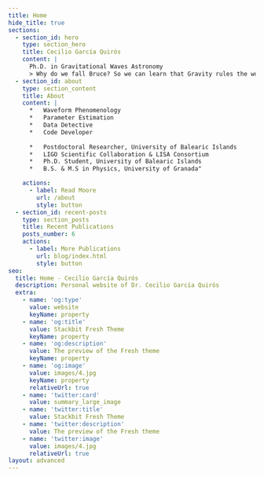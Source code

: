 ```yaml
---
title: Home
hide_title: true
sections:
  - section_id: hero
    type: section_hero
    title: Cecilio García Quirós
    content: |
      Ph.D. in Gravitational Waves Astronomy   
      > Why do we fall Bruce? So we can learn that Gravity rules the world
  - section_id: about
    type: section_content
    title: About
    content: |
      *   Waveform Phenomenology
      *   Parameter Estimation
      *   Data Detective    
      *   Code Developer  
          
      *   Postdoctoral Researcher, University of Balearic Islands
      *   LIGO Scientific Collaboration & LISA Consortium
      *   Ph.D. Student, University of Balearic Islands
      *   B.S. & M.S in Physics, University of Granada"

    actions:
      - label: Read Moore
        url: /about
        style: button
  - section_id: recent-posts
    type: section_posts
    title: Recent Publications
    posts_number: 6
    actions:
      - label: More Publications
        url: blog/index.html
        style: button
seo:
  title: Home - Cecilio García Quirós
  description: Personal website of Dr. Cecilio García Quirós
  extra:
    - name: 'og:type'
      value: website
      keyName: property
    - name: 'og:title'
      value: Stackbit Fresh Theme
      keyName: property
    - name: 'og:description'
      value: The preview of the Fresh theme
      keyName: property
    - name: 'og:image'
      value: images/4.jpg
      keyName: property
      relativeUrl: true
    - name: 'twitter:card'
      value: summary_large_image
    - name: 'twitter:title'
      value: Stackbit Fresh Theme
    - name: 'twitter:description'
      value: The preview of the Fresh theme
    - name: 'twitter:image'
      value: images/4.jpg
      relativeUrl: true
layout: advanced
---
```

